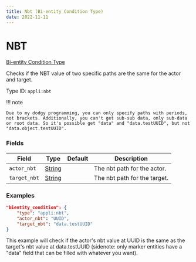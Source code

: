 ```yaml
---
title: Nbt (Bi-entity Condition Type)
date: 2022-11-11
---
```


# NBT

[Bi-entity Condition Type](../bientity_condition_types.md)

Checks if the NBT value of two specific paths are the same for the actor and target.

Type ID: `appli:nbt`

!!! note

    Due to my dodgy programming, you can only specify paths with periods, not brackets. Additionally, you can't get sub-sub data, only sub-data or root data. So it's possible get "data" and "data.testUUID", but not "data.object.testUUID".


### Fields

Field | Type | Default | Description
------|------|---------|------------
`actor_nbt` | [String](https://origins.readthedocs.io/en/latest/types/data_types/string/) || The nbt path for the actor.
`target_nbt` | [String](https://origins.readthedocs.io/en/latest/types/data_types/string/) || The nbt path for the target.


### Examples

```json
"bientity_condition": {
    "type": "appli:nbt",
    "actor_nbt": "UUID",
    "target_nbt": "data.testUUID"
}
```

This example will check if the actor's nbt value at UUID is the same as the target's nbt value at data.testUUID (sidenote: only marker entities have a "data" field that can be filled with whatever you want).